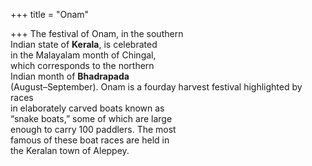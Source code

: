 +++
title = "Onam"

+++
The festival of Onam, in the southern  
Indian state of **Kerala**, is celebrated  
in the Malayalam month of Chingal,  
which corresponds to the northern  
Indian month of **Bhadrapada**  
(August–September). Onam is a fourday harvest festival highlighted by races  
in elaborately carved boats known as  
“snake boats,” some of which are large  
enough to carry 100 paddlers. The most  
famous of these boat races are held in  
the Keralan town of Aleppey.
